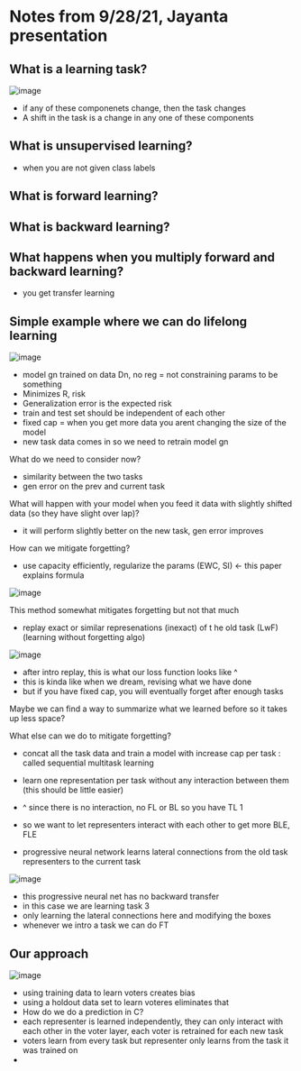 # Notes from 9/28/21, Jayanta presentation 
## What is a learning task?

![image](https://user-images.githubusercontent.com/89429238/135137797-e5409634-e786-416f-b229-9d6f72ef39e7.png)

- if any of these componenets change, then the task changes
- A shift in the task is a change in any one of these components

## What is unsupervised learning?
- when you are not given class labels

## What is forward learning?

## What is backward learning?

## What happens when you multiply forward and backward learning?
- you get transfer learning

## Simple example where we can do lifelong learning
![image](https://user-images.githubusercontent.com/89429238/135138623-fcd49218-e447-4260-85cb-531030ab3f96.png)

- model gn trained on data Dn, no reg = not constraining params to be something 
- Minimizes R, risk
- Generalization error is the expected risk
- train and test set should be independent of each other
- fixed cap = when you get more data you arent changing the size of the model
- new task data comes in so we need to retrain model gn

What do we need to consider now?
- similarity between the two tasks 
- gen error on the prev and current task

What will happen with your model when you feed it data with slightly shifted data (so they have slight over lap)?
- it will perform slightly better on the new task, gen error improves

How can we mitigate forgetting?
- use capacity efficiently, regularize the params (EWC, SI) <- this paper explains formula 

![image](https://user-images.githubusercontent.com/89429238/135140293-fb44be15-4233-444b-9513-d02e640552b2.png)

This method somewhat mitigates forgetting but not that much

- replay exact or similar represenations (inexact) of t he old task (LwF) (learning without forgetting algo)

![image](https://user-images.githubusercontent.com/89429238/135140493-d99643ad-011d-43ed-a13e-37cad9b3ccec.png)

- after intro replay, this is what our loss function looks like ^
- this is kinda like when we dream, revising what we have done 
- but if you have fixed cap, you will eventually forget after enough tasks

Maybe we can find a way to summarize what we learned before so it takes up less space?

What else can we do to mitigate forgetting?
- concat all the task data and train a model with increase cap per task : called sequential multitask learning
- learn one representation per task without any interaction between them (this should be little easier)
- ^ since there is no interaction, no FL or BL so you have TL 1

- so we want to let representers interact with each other to get more BLE, FLE
- progressive neural network learns lateral connections from the old task representers to the current task

![image](https://user-images.githubusercontent.com/89429238/135142062-f40cf74c-c5e5-4c9a-94da-fb38a078c09a.png)
- this progressive neural net has no backward transfer
- in this case we are learning task 3
- only learning the lateral connections here and modifying the boxes 
- whenever we intro a task we can do FT

## Our approach
![image](https://user-images.githubusercontent.com/89429238/135142539-731115c6-d8af-4dea-b58d-00e6de1abad8.png)

- using training data to learn voters creates bias 
- using a holdout data set to learn voteres eliminates that 
- How do we do a prediction in C?
- each representer is learned independently, they can only interact with each other in the voter layer, each voter is retrained for each new task
- voters learn from every task but representer only learns from the task it was trained on 
- 
